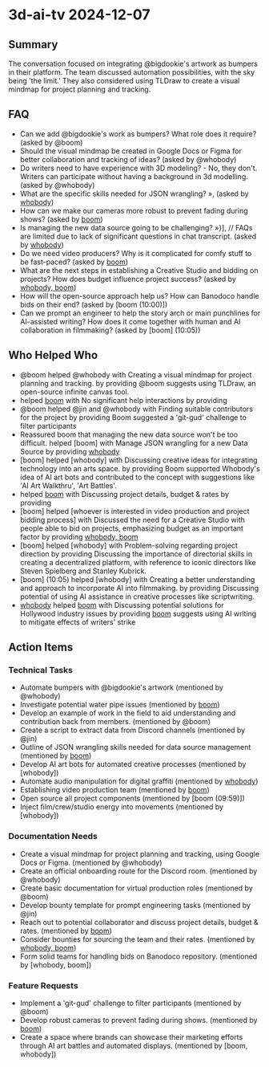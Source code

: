 # 3d-ai-tv 2024-12-07

## Summary
The conversation focused on integrating @bigdookie's artwork as bumpers in their platform. The team discussed automation possibilities, with the sky being 'the limit.' They also considered using TLDraw to create a visual mindmap for project planning and tracking.

## FAQ
- Can we add @bigdookie's work as bumpers? What role does it require? (asked by @boom)
- Should the visual mindmap be created in Google Docs or Figma for better collaboration and tracking of ideas? (asked by @whobody)
- Do writers need to have experience with 3D modeling? - No, they don't. Writers can participate without having a background in 3d modelling. (asked by @whobody)
- What are the specific skills needed for JSON wrangling? »,  (asked by [whobody](09:46))
- How can we make our cameras more robust to prevent fading during shows? (asked by [boom](09:47))
- Is managing the new data source going to be challenging? »}],   // FAQs are limited due to lack of significant questions in chat transcript.     (asked by [whobody](09:47))
- Do we need video producers? Why is it complicated for comfy stuff to be fast-paced? (asked by [boom](09:56))
- What are the next steps in establishing a Creative Studio and bidding on projects? How does budget influence project success? (asked by [whobody, boom](10:27))
- How will the open-source approach help us? How can Banodoco handle bids on their end? (asked by [boom (10:00)])
- Can we prompt an engineer to help the story arch or main punchlines for AI-assisted writing? How does it come together with human and AI collaboration in filmmaking? (asked by [boom] (10:05))

## Who Helped Who
- @boom helped @whobody with Creating a visual mindmap for project planning and tracking. by providing @boom suggests using TLDraw, an open-source infinite canvas tool.
-  helped [boom](08:26) with No significant help interactions by providing 
- @boom helped @jin and @whobody with Finding suitable contributors for the project by providing Boom suggested a 'git-gud' challenge to filter participants
- Reassured boom that managing the new data source won't be too difficult. helped [boom] with Manage JSON wrangling for a new Data Source by providing [whobody](09:47)
- [boom] helped [whobody] with Discussing creative ideas for integrating technology into an arts space. by providing Boom supported Whobody's idea of AI art bots and contributed to the concept with suggestions like 'AI Art Walkthru', 'Art Battles'.
-  helped [boom](09:56) with Discussing project details, budget & rates by providing 
- [boom] helped [whoever is interested in video production and project bidding process] with Discussed the need for a Creative Studio with people able to bid on projects, emphasizing budget as an important factor by providing [whobody, boom](10:27)
- [boom] helped [whobody] with Problem-solving regarding project direction by providing Discussing the importance of directorial skills in creating a decentralized platform, with reference to iconic directors like Steven Spielberg and Stanley Kubrick.
- [boom] (10:05) helped [whobody] with Creating a better understanding and approach to incorporate AI into filmmaking. by providing Discussing potential of using AI assistance in creative processes like scriptwriting.
- [whobody](10:07) helped [boom](10:08) with Discussing potential solutions for Hollywood industry issues by providing [boom](10:08) suggests using AI writing to mitigate effects of writers' strike

## Action Items

### Technical Tasks
- Automate bumpers with @bigdookie's artwork (mentioned by @whobody)
- Investigate potential water pipe issues (mentioned by [boom](08:26))
- Develop an example of work in the field to aid understanding and contribution back from members. (mentioned by @boom)
- Create a script to extract data from Discord channels (mentioned by @jin)
- Outline of JSON wrangling skills needed for data source management (mentioned by [boom](09:46))
- Develop AI art bots for automated creative processes (mentioned by [whobody])
- Automate audio manipulation for digital graffiti (mentioned by [whobody](09:51))
- Establishing video production team (mentioned by [boom](09:56))
- Open source all project components (mentioned by [boom (09:59)])
- Inject film/crew/studio energy into movements (mentioned by [whobody])

### Documentation Needs
- Create a visual mindmap for project planning and tracking, using Google Docs or Figma. (mentioned by @whobody)
- Create an official onboarding route for the Discord room. (mentioned by @whobody)
- Create basic documentation for virtual production roles (mentioned by @boom)
- Develop bounty template for prompt engineering tasks (mentioned by @jin)
- Reach out to potential collaborator and discuss project details, budget & rates. (mentioned by [boom](09:56))
- Consider bounties for sourcing the team and their rates. (mentioned by [whobody, boom](10:27))
- Form solid teams for handling bids on Banodoco repository. (mentioned by [whobody, boom])

### Feature Requests
- Implement a 'git-gud' challenge to filter participants (mentioned by @boom)
- Develop robust cameras to prevent fading during shows. (mentioned by [boom](09:47))
- Create a space where brands can showcase their marketing efforts through AI art battles and automated displays. (mentioned by [boom, whobody])
